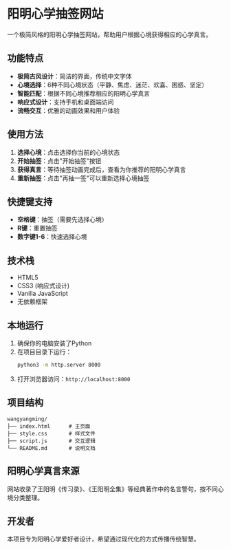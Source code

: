 # 阳明心学抽签网站

一个极简风格的阳明心学抽签网站，帮助用户根据心境获得相应的心学真言。

## 功能特点

- **极简古风设计**：简洁的界面，传统中文字体
- **心境选择**：6种不同心境状态（平静、焦虑、迷茫、欢喜、困惑、坚定）
- **智能匹配**：根据不同心境推荐相应的阳明心学真言
- **响应式设计**：支持手机和桌面端访问
- **流畅交互**：优雅的动画效果和用户体验

## 使用方法

1. **选择心境**：点击选择你当前的心境状态
2. **开始抽签**：点击"开始抽签"按钮
3. **获得真言**：等待抽签动画完成后，查看为你推荐的阳明心学真言
4. **重新抽签**：点击"再抽一签"可以重新选择心境抽签

## 快捷键支持

- **空格键**：抽签（需要先选择心境）
- **R键**：重置抽签
- **数字键1-6**：快速选择心境

## 技术栈

- HTML5
- CSS3 (响应式设计)
- Vanilla JavaScript
- 无依赖框架

## 本地运行

1. 确保你的电脑安装了Python
2. 在项目目录下运行：
   ```bash
   python3 -m http.server 8000
   ```
3. 打开浏览器访问：`http://localhost:8000`

## 项目结构

```
wangyangming/
├── index.html      # 主页面
├── style.css       # 样式文件
├── script.js       # 交互逻辑
└── README.md       # 说明文档
```

## 阳明心学真言来源

网站收录了王阳明《传习录》、《王阳明全集》等经典著作中的名言警句，按不同心境分类整理。

## 开发者

本项目专为阳明心学爱好者设计，希望通过现代化的方式传播传统智慧。